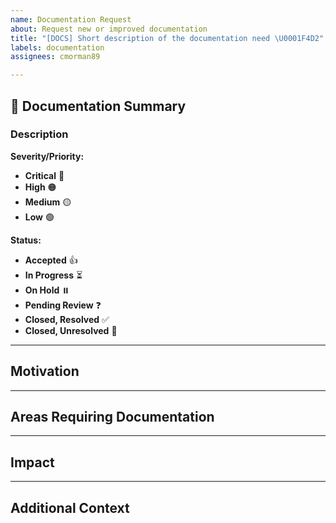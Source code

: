 ```yaml
---
name: Documentation Request
about: Request new or improved documentation
title: "[DOCS] Short description of the documentation need \U0001F4D2"
labels: documentation
assignees: cmorman89

---
```


## 📒 Documentation Summary

### Description
<!-- Provide a clear and concise description of what documentation is needed -->

**Severity/Priority:** <!-- Select one -->
- **Critical** 🔴
- **High** 🟠
- **Medium** 🟡
- **Low** 🟢

**Status:** <!-- Select one -->
- **Accepted** 👍
- **In Progress** ⏳
- **On Hold** ⏸️
- **Pending Review** ❓
- **Closed, Resolved** ✅
- **Closed, Unresolved** 🚫

---

## Motivation
<!-- Explain why this documentation is needed and the value it adds -->

---

## Areas Requiring Documentation
<!-- List the areas or components that need documentation -->

---

## Impact
<!-- Describe the potential impact of having or lacking this documentation -->

---

## Additional Context
<!-- Add any other context or screenshots related to the documentation request -->
